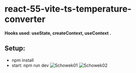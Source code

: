 # react-55-vite-ts-temperature-converter
#### Hooks used: useState, createContext, useContext .
## Setup:
* npm install
* start: npm run dev
![Schowek01](https://user-images.githubusercontent.com/61388692/215227166-83358c8b-4173-4350-ad13-8f57587f8f77.png)
![Schowek02](https://user-images.githubusercontent.com/61388692/215227174-f3238540-b104-4d7f-9337-b0a1d74ba828.png)
